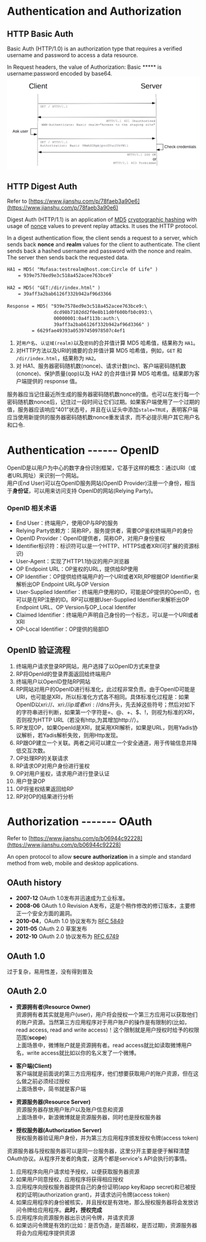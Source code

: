 # Authentication and Authorization

## HTTP Basic Auth

Basic Auth (HTTP/1.0) is an authorization type that requires a verified username and password to access a data resource.

In Request headers, the value of Authorization: Basic ***** is username:password encoded by base64.
![Client Server Communication](https://github.com/ShirleyYangGit/Pictures/blob/master/ComputerNetwork/Authentication%20and%20Authorization/1%20Web%E6%B5%81%E7%A8%8B.png)

## HTTP Digest Auth

Refer to [https://www.jianshu.com/p/78faeb3a90e6](https://www.jianshu.com/p/78faeb3a90e6)

Digest Auth (HTTP/1.1) is an application of [MD5](https://en.wikipedia.org/wiki/MD5 "MD5")  [cryptographic hashing](https://en.wikipedia.org/wiki/Cryptographic_hash "Cryptographic hash") with usage of [nonce](https://en.wikipedia.org/wiki/Cryptographic_nonce "Cryptographic nonce") values to prevent replay attacks. It uses the HTTP protocol.

In a digest authentication flow, the client sends a request to a server, which sends back  **nonce**  and  **realm**  values for the client to authenticate. The client sends back a hashed username and password with the nonce and realm. The server then sends back the requested data.

```
HA1 = MD5( "Mufasa:testrealm@host.com:Circle Of Life" )
    = 939e7578ed9e3c518a452acee763bce9`

HA2 = MD5( "GET:/dir/index.html" )
    = 39aff3a2bab6126f332b942af96d3366

Response = MD5( "939e7578ed9e3c518a452acee763bce9:\
                 dcd98b7102dd2f0e8b11d0f600bfb0c093:\
                 00000001:0a4f113b:auth:\
                 39aff3a2bab6126f332b942af96d3366" )
         = 6629fae49393a05397450978507c4ef1
```
1.  对`用户名`、`认证域(realm)`以及`密码`的合并值计算 MD5 哈希值，结果称为  `HA1`。
2.  对HTTP方法以及URI的摘要的合并值计算 MD5 哈希值，例如，`GET`  和  `/dir/index.html`，结果称为  `HA2`。
3.  对 HA1、服务器密码随机数(nonce)、请求计数(nc)、客户端密码随机数(cnonce)、保护质量(qop)以及 HA2 的合并值计算 MD5 哈希值。结果即为客户端提供的 response 值。

服务器应当记住最近所生成的服务器密码随机数nonce的值。也可以在发行每一个密码随机数nonce后，记住过一段时间让它们过期。如果客户端使用了一个过期的值，服务器应该响应“401”状态号，并且在认证头中添加`stale=TRUE`，表明客户端应当使用新提供的服务器密码随机数nonce重发请求，而不必提示用户其它用户名和口令.

# Authentication ------ OpenID

  
OpenID是以用户为中心的数字身份识别框架，它基于这样的概念：通过URI（或者URL网址）来识别一个网站。  
用户(End User)可以在OpenID服务网站(OpenID Provider)注册一个身份，相当于**身份证**，可以用来访问支持 OpenID的网站(Relying Party)。

### OpenID 相关术语

  

-   End User：终端用户，使用OP与RP的服务
-   Relying Party依赖方：简称RP，服务提供者，需要OP鉴权终端用户的身份
-   OpenID Provider：OpenID提供者，简称OP，对用户身份鉴权
-   Identifier标识符：标识符可以是一个HTTP、HTTPS或者XRI(可扩展的资源标识)
-   User-Agent：实现了HTTP1.1协议的用户浏览器
-   OP Endpoint URL：OP鉴权的URL，提供给RP使用
-   OP Identifier：OP提供给终端用户的一个URI或者XRI,RP根据OP Identifier来解析出OP Endpoint URL与OP Version
-   User-Supplied Identifier：终端用户使用的ID，可能是OP提供的OpenID，也可以是在RP注册的ID。RP可以根据User-Supplied Identifier来解析出OP Endpoint URL、OP Version与OP_Local Identifer
-   Claimed Identifier：终端用户声明自己身份的一个标志，可以是一个URI或者XRI
-   OP-Local Identifier：OP提供的局部ID


## OpenID 验证流程

1.  终端用户请求登录RP网站，用户选择了以OpenID方式来登录
2.  RP将OpenId的登录界面返回给终端用户  
3.  终端用户以OpenID登陆RP网站
4.  RP网站对用户的OpenID进行标准化，此过程非常负责。由于OpenID可能是URI，也可能是XRI，所以标准化方式各不相同。具体标准化过程是：如果OpenID以xri://、xri://$ip或者xri://$dns开头，先去掉这些符号；然后对如下的字符串进行判断，如果第一个字符是=、@、+、$、!，则视为标准的XRI，否则视为HTTP URL（若没有http,为其增加http://）。
5.  RP发现OP，如果OpenId是XRI，就采用XRI解析，如果是URL，则用Yadis协议解析，若Yadis解析失败，则用Http发现。
6.  RP跟OP建立一个关联。两者之间可以建立一个安全通道，用于传输信息并降低交互次数。
7.  OP处理RP的关联请求
8.  RP请求OP对用户身份进行鉴权
9.  OP对用户鉴权，请求用户进行登录认证
10.  用户登录OP
11.  OP将鉴权结果返回给RP
12.  RP对OP的结果进行分析
    
# Authorization ------- OAuth
Refer to [https://www.jianshu.com/p/b06944c92228](https://www.jianshu.com/p/b06944c92228)

An open protocol to allow **secure**  **authorization** in a simple and standard method from web, mobile and desktop applications.

## OAuth history

-   **2007-12**  OAuth 1.0发布并迅速成为工业标准。
-   **2008-06**  OAuth 1.0 Revision A发布，这是个稍作修改的修订版本，主要修正一个安全方面的漏洞。
-   **2010-04**，OAuth 1.0 协议发布为  [RFC 5849](https://link.jianshu.com/?t=http://www.rfcreader.com/#rfc5849)
-   **2011-05**  OAuth 2.0 草案发布
-   **2012-10**  OAuth 2.0 协议发布为  [RFC 6749](https://link.jianshu.com/?t=http://www.rfcreader.com/#rfc6749)

## OAuth 1.0

过于复杂，易用性差，没有得到普及

## OAuth 2.0

-   **资源拥有者(Resource Owner)**  
    资源拥有者其实就是用户(user)，用户将会授权一个第三方应用可以获取他们的账户资源。当然第三方应用程序对于用户账户的操作是有限制的(比如，read access, read and write access)！这个限制就是用户授权时给予的权限范围(**scope**)  
    上面场景中，微博账户就是资源拥有者。read access就比如读取微博用户名，write access就比如以你的名义发了一个微博。
    
-   **客户端(Client)**  
    客户端就是前面说的第三方应用程序，他们想要获取用户的账户资源，但在这么做之前必须经过授权  
    上面场景中，简书就是客户端
    
-   **资源服务器(Resource Server)**  
    资源服务器存放用户账户以及账户信息和资源  
    上面场景中，新浪微博就是资源服务器，同时也是授权服务器
    
-   **授权服务器(Authorization Server)**  
    授权服务器验证用户身份，并为第三方应用程序颁发授权令牌(access token)
    
资源服务器与授权服务器可以是同一台服务器，这里分开主要是便于解释清楚OAuth协议。从程序开发者的角度，这两个都是service's API会执行的事情。

1.  应用程序向用户请求给予授权，以便获取服务器资源
2.  如果用户同意授权，应用程序将获得相应授权
3.  应用程序向授权服务器提供自己的身份证明(app key和app secret)和已被授权的证明(authorization grant)，并请求访问令牌(access token)
4.  如果应用程序的身份被核实，并且授权是有效地，那么授权服务器将会发放访问令牌给应用程序。**此时，授权完成**
5.  应用程序向资源服务器出示访问令牌，并请求资源
6.  如果访问令牌是有效的(比如：是否伪造，是否越权，是否过期)，资源服务器将会为应用程序提供资源
<!--stackedit_data:
eyJoaXN0b3J5IjpbMjAwNjEzNzc5NiwxODE5NzE4MzM5LC0zND
EyMjg3M119
-->